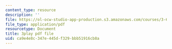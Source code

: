 ```yaml
---
content_type: resource
description: ''
file: https://ol-ocw-studio-app-production.s3.amazonaws.com/courses/3-60-symmetry-structure-and-tensor-properties-of-materials-fall-2005/ca9e4e8c347e445df329bbb51916cb8a_Vyf-lQjk0rY.pdf
file_type: application/pdf
resourcetype: Document
title: 3play pdf file
uid: ca9e4e8c-347e-445d-f329-bbb51916cb8a
---
```


